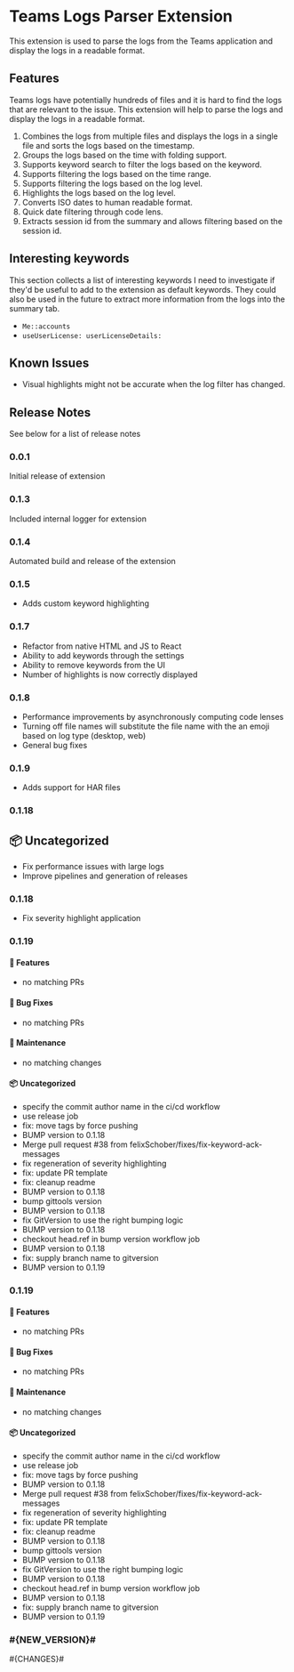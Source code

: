 # Teams Logs Parser Extension

This extension is used to parse the logs from the Teams application and display the logs in a readable format.

## Features

Teams logs have potentially hundreds of files and it is hard to find the logs that are relevant to the issue. This extension will help to parse the logs and display the logs in a readable format.

1. Combines the logs from multiple files and displays the logs in a single file and sorts the logs based on the timestamp.
2. Groups the logs based on the time with folding support.
3. Supports keyword search to filter the logs based on the keyword.
4. Supports filtering the logs based on the time range.
5. Supports filtering the logs based on the log level.
6. Highlights the logs based on the log level.
7. Converts ISO dates to human readable format.
8. Quick date filtering through code lens.
9. Extracts session id from the summary and allows filtering based on the session id.

## Interesting keywords

This section collects a list of interesting keywords I need to investigate if they'd be useful to add to the extension as default keywords.
They could also be used in the future to extract more information from the logs into the summary tab.

- `Me::accounts`
- `useUserLicense: userLicenseDetails:`

## Known Issues

- Visual highlights might not be accurate when the log filter has changed.

## Release Notes

See below for a list of release notes

### 0.0.1

Initial release of extension

### 0.1.3

Included internal logger for extension

### 0.1.4

Automated build and release of the extension

### 0.1.5

- Adds custom keyword highlighting

### 0.1.7

- Refactor from native HTML and JS to React
- Ability to add keywords through the settings
- Ability to remove keywords from the UI
- Number of highlights is now correctly displayed

### 0.1.8

- Performance improvements by asynchronously computing code lenses
- Turning off file names will substitute the file name with the an emoji based on log type (desktop, web)
- General bug fixes

### 0.1.9

- Adds support for HAR files

### 0.1.18

## 📦 Uncategorized

- Fix performance issues with large logs
- Improve pipelines and generation of releases

### 0.1.18

- Fix severity highlight application

### 0.1.19

#### 🚀 Features

- no matching PRs

#### 🐛 Bug Fixes

- no matching PRs

#### 🧪 Maintenance

- no matching changes



#### 📦 Uncategorized

- specify the commit author name in the ci/cd workflow
- use release job
- fix: move tags by force pushing
- BUMP version to 0.1.18
- Merge pull request #38 from felixSchober/fixes/fix-keyword-ack-messages
- fix regeneration of severity highlighting
- fix: update PR template
- fix: cleanup readme
- BUMP version to 0.1.18
- bump gittools version
- BUMP version to 0.1.18
- fix GitVersion to use the right bumping logic
- BUMP version to 0.1.18
- checkout head.ref in bump version workflow job
- BUMP version to 0.1.18
- fix: supply branch name to gitversion
- BUMP version to 0.1.19


### 0.1.19

#### 🚀 Features

- no matching PRs

#### 🐛 Bug Fixes

- no matching PRs

#### 🧪 Maintenance

- no matching changes



#### 📦 Uncategorized

- specify the commit author name in the ci/cd workflow
- use release job
- fix: move tags by force pushing
- BUMP version to 0.1.18
- Merge pull request #38 from felixSchober/fixes/fix-keyword-ack-messages
- fix regeneration of severity highlighting
- fix: update PR template
- fix: cleanup readme
- BUMP version to 0.1.18
- bump gittools version
- BUMP version to 0.1.18
- fix GitVersion to use the right bumping logic
- BUMP version to 0.1.18
- checkout head.ref in bump version workflow job
- BUMP version to 0.1.18
- fix: supply branch name to gitversion
- BUMP version to 0.1.19


### #{NEW_VERSION}#

#{CHANGES}#
